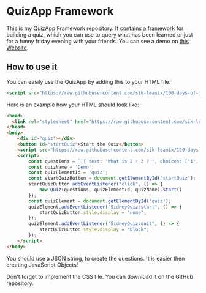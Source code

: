 # QuizApp Framework
This is my QuizApp Framework repository. It contains a framework for building a quiz, which you can use to query what has been learned or just for a funny friday evening with your friends. You can see a demo on [this Website](https://sik-leanix.github.io/100-days-of-javascript/Day-11-Quiz-App/index.html).


## How to use it
You can easily use the QuizApp by adding this to your HTML file.

```HTML 
<script src="https://raw.githubusercontent.com/sik-leanix/100-days-of-javascript/main/Day-11-Quiz-App/app.js"></script>
```

Here is an example how your HTML should look like:

```HTML
<head>
  <link rel="stylesheet" href="https://raw.githubusercontent.com/sik-leanix/100-days-of-javascript/main/Day-11-Quiz-App/quiz-app.css">
</head>
<body>
    <div id="quiz"></div>
    <button id="startQuiz">Start the Quiz</button>
    <script src="https://raw.githubusercontent.com/sik-leanix/100-days-of-javascript/main/Day-11-Quiz-App/app.js"></script>
    <script>
        const questions = `[{ text: 'What is 2 + 2 ? ', choices: ['1', '6', '4', '3'], answer: '4'}]`;
        const quizName = 'Demo';
        const quizElementId = 'quiz';
        const startQuizButton = document.getElementById("startQuiz");
        startQuizButton.addEventListener("click", () => {
            new Quiz(questions, quizElementId, quizName).start()
        });
        const quizElement = document.getElementById('quiz');
        quizElement.addEventListener("SidneyQuiz:start", () => {
            startQuizButton.style.display = "none";
        });
        quizElement.addEventListener("SidneyQuiz:quit", () => {
            startQuizButton.style.display = "block";
        });
    </script>
</body>
```

You should use a JSON string, to create the questions. It is easier then creating JavaScript Objects!

Don't forget to implement the CSS file. You can download it on the GitHub repository. 